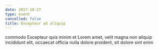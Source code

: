 ```yaml
---
date: 2017-10-27
type: event
cancelled: false
title: Excepteur ad aliquip
---
```

commodo Excepteur quis minim et Lorem amet, velit magna non aliquip incididunt elit, occaecat officia nulla dolore proident, sit dolore sint enim
